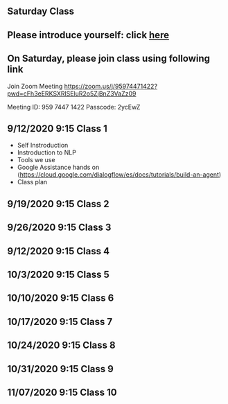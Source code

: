 ## Saturday Class 

## Please introduce yourself: click [here](https://flipgrid.com/85f3f2e7)

## On Saturday, please join class using following link

Join Zoom Meeting
https://zoom.us/j/95974471422?pwd=cFh3eERKSXRlSEluR2o5ZjBnZ3VaZz09

Meeting ID: 959 7447 1422
Passcode: 2ycEwZ


## 9/12/2020 9:15 Class 1
* Self Instroduction 
* Instroduction to NLP
* Tools we use
* Google Assistance hands on (https://cloud.google.com/dialogflow/es/docs/tutorials/build-an-agent)
* Class plan


## 9/19/2020 9:15 Class 2
## 9/26/2020 9:15 Class 3
## 9/12/2020 9:15 Class 4
## 10/3/2020 9:15 Class 5
## 10/10/2020 9:15 Class 6
## 10/17/2020 9:15 Class 7
## 10/24/2020 9:15 Class 8
## 10/31/2020 9:15 Class 9
## 11/07/2020 9:15 Class 10


